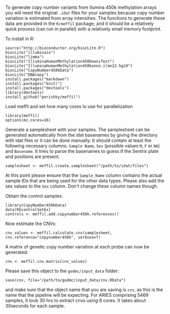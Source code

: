 To generate copy number variants from Ilumina 450k methylation arrays you will need the original `.idat` files for your samples because copy number variation is estimated from array intensities. The functions to generate these data are provided in the `R/meffil` package, and it should be a relatively quick process (can run in parallel) with a relatively small memory footprint.


To install in R:
```
source("http://bioconductor.org/biocLite.R")
biocLite("illuminaio")
biocLite("limma")
biocLite("IlluminaHumanMethylation450kmanifest")
biocLite("IlluminaHumanMethylation450kanno.ilmn12.hg19")
biocLite("CopyNumber450kData")
biocLite("DNAcopy")
install.packages("markdown")
install.packages("knitr")
install.packages("devtools")
library(devtools)
install_github("perishky/meffil")
```
Load meffil and set how many cores to use for parallelization
```
library(meffil)
options(mc.cores=16)
```
Generate a samplesheet with your samples. The samplesheet can be generated automatically from the idat basenames by giving the directory with idat files or it can be done manually. It should contain at least the following necessary columns: `Sample Name`, `Sex` (possible values `M`, `F` or `NA`) and `Basename`. It tries to parse the basenames to guess if the Sentrix plate and positions are present. 

```
samplesheet <- meffil.create.samplesheet("/path/to/idat/files")
```

At this point please ensure that the `Sample_Name` column contains the actual sample IDs that are being used for the other data types. Please also add the sex values to the `Sex` column. Don't change these column names though.

Obtain the control samples:

```
library(CopyNumber450kData)
data(RGcontrolSetEx)
controls <- meffil.add.copynumber450k.references()
```

Now estimate the CNVs:

```
cnv_values <- meffil.calculate.cnv(samplesheet, cnv.reference="copynumber450k", verbose=T)
```

A matrix of genetic copy number variation at each probe can now be generated:

```
cnv <- meffil.cnv.matrix(cnv_values)
```

Please save this object to the `godmc/input_data` folder:

```
save(cnv, file="/path/to/godmc/input_data/cnv.RData")
```
and make sure that the object name that you are saving is `cnv`, as this is the name that the pipeline will be expecting. For ARIES comprising 5469 samples, it took 30 hrs to extract cnvs using 6 cores. It takes about 30seconds for each sample. 